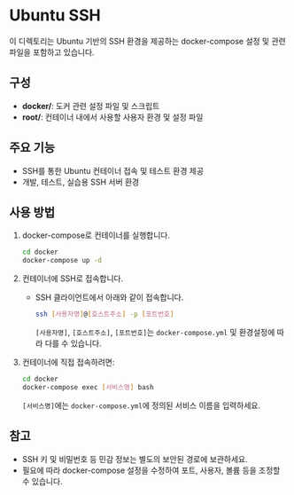 # Ubuntu SSH

이 디렉토리는 Ubuntu 기반의 SSH 환경을 제공하는 docker-compose 설정 및 관련 파일을 포함하고 있습니다.

## 구성

- **docker/**: 도커 관련 설정 파일 및 스크립트
- **root/**: 컨테이너 내에서 사용할 사용자 환경 및 설정 파일

## 주요 기능

- SSH를 통한 Ubuntu 컨테이너 접속 및 테스트 환경 제공
- 개발, 테스트, 실습용 SSH 서버 환경

## 사용 방법

1. docker-compose로 컨테이너를 실행합니다.
   ```bash
   cd docker
   docker-compose up -d
   ```

2. 컨테이너에 SSH로 접속합니다.
   - SSH 클라이언트에서 아래와 같이 접속합니다.
     ```bash
     ssh [사용자명]@[호스트주소] -p [포트번호]
     ```
     `[사용자명]`, `[호스트주소]`, `[포트번호]`는 `docker-compose.yml` 및 환경설정에 따라 다를 수 있습니다.

3. 컨테이너에 직접 접속하려면:
   ```bash
   cd docker
   docker-compose exec [서비스명] bash
   ```
   `[서비스명]`에는 `docker-compose.yml`에 정의된 서비스 이름을 입력하세요.

## 참고

- SSH 키 및 비밀번호 등 민감 정보는 별도의 보안된 경로에 보관하세요.
- 필요에 따라 docker-compose 설정을 수정하여 포트, 사용자, 볼륨 등을 조정할 수 있습니다.
